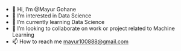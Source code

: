 - 👋 Hi, I’m @Mayur Gohane
- 👀 I’m interested in Data Science 
- 🌱 I’m currently learning Data Science 
- 💞️ I’m looking to collaborate on work or project related to Machine Learning 
- 📫 How to reach me mayur100888@gmail.com 

<!---
Mayurgohane/Mayurgohane is a ✨ special ✨ repository because its `README.md` (this file) appears on your GitHub profile.
You can click the Preview link to take a look at your changes.
--->
